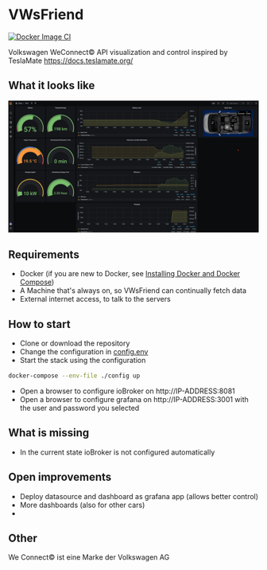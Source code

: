 # VWsFriend
[![Docker Image CI](https://github.com/tillsteinbach/VWsFriend/actions/workflows/build.yml/badge.svg)](https://github.com/tillsteinbach/VWsFriend/actions/workflows/build.yml)

Volkswagen WeConnect© API visualization and control inspired by TeslaMate https://docs.teslamate.org/

## What it looks like
![ID3](./screenshots/id3.png)

## Requirements
* Docker (if you are new to Docker, see [Installing Docker and Docker Compose](https://dev.to/rohansawant/installing-docker-and-docker-compose-on-the-raspberry-pi-in-5-simple-steps-3mgl))
* A Machine that's always on, so VWsFriend can continually fetch data
* External internet access, to talk to the servers

## How to start
* Clone or download the repository
* Change the configuration in [config.env](./config.env)
* Start the stack using the configuration
```bash
docker-compose --env-file ./config up
```
* Open a browser to configure ioBroker on http://IP-ADDRESS:8081
* Open a browser to configure grafana on http://IP-ADDRESS:3001 with the user and password you selected

## What is missing
* In the current state ioBroker is not configured automatically

## Open improvements
* Deploy datasource and dashboard as grafana app (allows better control)
* More dashboards (also for other cars)
* 


## Other
We Connect© ist eine Marke der Volkswagen AG
